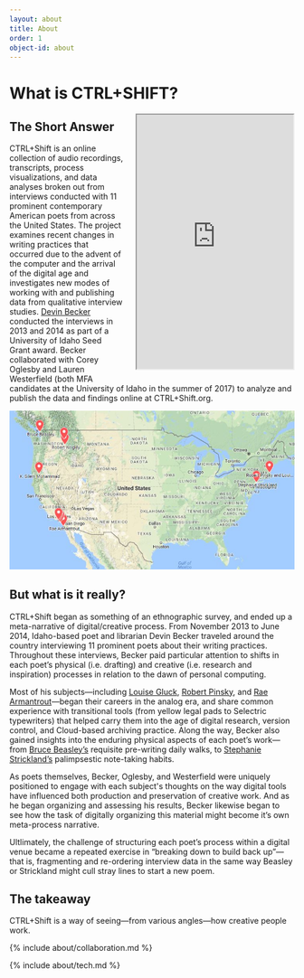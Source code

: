 ```yaml
---
layout: about
title: About
order: 1
object-id: about
---
```


<h1>What is CTRL+SHIFT?</h1>
<iframe src="https://www.google.com/maps/d/embed?mid=1g_5do2uHaVD7wxgKix-A6NEuy0M"  height="450" style="float:right;margin:0px 0px 10px 20px; width: 55%;" id="mymap"></iframe>

<h2>The Short Answer</h2>

CTRL+Shift is an online collection of audio recordings, transcripts, process visualizations, and data analyses broken out from interviews conducted with 11 prominent contemporary American poets from across the United States. The project examines recent changes in writing practices that occurred due to the advent of the computer and the arrival of the digital age and investigates new modes of working with and publishing data from qualitative interview studies. <a href="http://www.devinbecker.org">Devin Becker</a> conducted the interviews in 2013 and 2014 as part of a University of Idaho Seed Grant award. Becker collaborated with Corey Oglesby and Lauren Westerfield (both MFA candidates at the University of Idaho in the summer of 2017) to analyze and publish the data and findings online at CTRL+Shift.org.

<img src="images/map.jpg" class="center" id="mappic">

<h2>But what is it really?</h2> 

CTRL+Shift began as something of an ethnographic survey, and ended up a meta-narrative of digital/creative process. From November 2013 to June 2014, Idaho-based poet and librarian Devin Becker traveled around the country interviewing 11 prominent poets about their writing practices. Throughout these interviews, Becker paid particular attention to shifts in each poet’s physical (i.e. drafting) and creative (i.e. research and inspiration) processes in relation to the dawn of personal computing. 

Most of his subjects—including [Louise Gluck](interviews/gluck), [Robert Pinsky](interviews/gluck), and [Rae Armantrout](interviews/armantrout)—began their careers in the analog era, and share common experience with transitional tools (from yellow legal pads to Selectric typewriters) that helped carry them into the age of digital research, version control, and Cloud-based archiving practice. Along the way, Becker also gained insights into the enduring physical aspects of each poet’s work—from [Bruce Beasley’s](interviews/beasley) requisite pre-writing daily walks, to [Stephanie Strickland’s](interviews/strickland) palimpsestic note-taking habits. 

As poets themselves, Becker, Oglesby, and Westerfield were uniquely positioned to engage with each subject's thoughts on the way digital tools have influenced both production and preservation of creative work. And as he began organizing and assessing his results, Becker likewise began to see how the task of digitally organizing this material might become it’s own meta-process narrative. 

Ultlimately, the challenge of structuring each poet’s process within a digital venue became a repeated exercise in “breaking down to build back up”—that is, fragmenting and re-ordering interview data in the same way Beasley or Strickland might cull stray lines to start a new poem.

<h2>The takeaway</h2> 

CTRL+Shift is a way of seeing—from various angles—how creative people work. 

{% include about/collaboration.md %}

{% include about/tech.md %}


